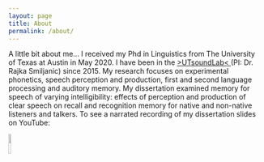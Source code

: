 ```yaml
---
layout: page
title: About
permalink: /about/
---
```

A little bit about me...
I received my Phd in Linguistics from The University of Texas at Austin in May 2020. 
I have been in the <a href="https://utsoundlab.wordpress.com/"> >UTsoundLab< </a> (PI: Dr. Rajka Smiljanic) since 2015. 
My research focuses on experimental phonetics, speech perception and production, first and second language processing and auditory memory. 
My dissertation examined memory for speech of varying intelligibility: effects of perception and production of clear speech on recall and recognition memory for native and non-native listeners and talkers. To see a narrated recording of my dissertation slides on YouTube:
    
<a href="https://www.youtube.com/watch?v=gori8gyUX-s"> <img src="https://skrstck.github.io/images/icons/youtube_icon.png" style="width:10%;"></a>
